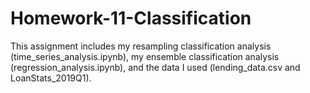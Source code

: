 # Homework-11-Classification
This assignment includes my resampling classification analysis (time_series_analysis.ipynb), my ensemble classification analysis (regression_analysis.ipynb), and the data I used (lending_data.csv and LoanStats_2019Q1).
